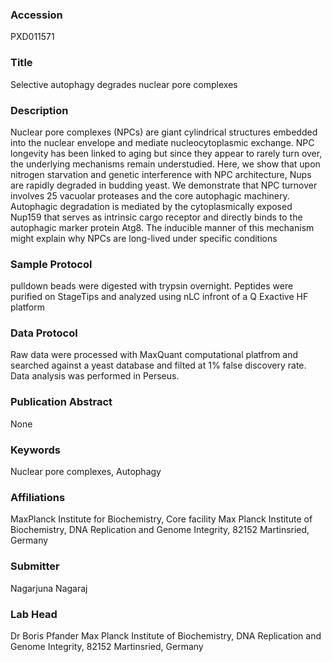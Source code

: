### Accession
PXD011571

### Title
Selective autophagy degrades nuclear pore complexes

### Description
Nuclear pore complexes (NPCs) are giant cylindrical structures embedded into the nuclear envelope and mediate nucleocytoplasmic exchange. NPC longevity has been linked to aging but since they appear to rarely turn over, the underlying mechanisms remain understudied. Here, we show that upon nitrogen starvation and genetic interference with NPC architecture, Nups are rapidly degraded in budding yeast. We demonstrate that NPC turnover involves 25 vacuolar proteases and the core autophagic machinery. Autophagic degradation is mediated by the cytoplasmically exposed Nup159 that serves as intrinsic cargo receptor and directly binds to the autophagic marker protein Atg8. The inducible manner of this mechanism might explain why NPCs are long-lived under specific conditions

### Sample Protocol
pulldown beads were digested with trypsin overnight. Peptides were purified on StageTips and analyzed using nLC infront of a Q Exactive HF platform

### Data Protocol
Raw data were processed with MaxQuant computational platfrom and searched against a yeast database and filted at 1% false discovery rate. Data analysis was performed in Perseus.

### Publication Abstract
None

### Keywords
Nuclear pore complexes, Autophagy

### Affiliations
MaxPlanck Institute for Biochemistry, Core facility 
Max Planck Institute of Biochemistry, DNA Replication and Genome Integrity, 82152 Martinsried, Germany

### Submitter
Nagarjuna  Nagaraj

### Lab Head
Dr Boris Pfander
Max Planck Institute of Biochemistry, DNA Replication and Genome Integrity, 82152 Martinsried, Germany


